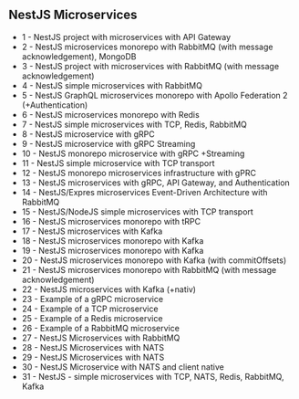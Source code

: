 ## NestJS Microservices

- 1 - NestJS project with microservices with API Gateway
- 2 - NestJS microservices monorepo with RabbitMQ (with message acknowledgement), MongoDB
- 3 - NestJS project with microservices with RabbitMQ (with message acknowledgement)
- 4 - NestJS simple microservices with RabbitMQ
- 5 - NestJS GraphQL microservices monorepo with Apollo Federation 2 (+Authentication)
- 6 - NestJS microservices monorepo with Redis
- 7 - NestJS simple microservices with TCP, Redis, RabbitMQ
- 8 - NestJS microservice with gRPC
- 9 - NestJS microservice with gRPC Streaming
- 10 - NestJS monorepo microservice with gRPC +Streaming
- 11 - NestJS simple microservice with TCP transport
- 12 - NestJS monorepo microservices infrastructure with gPRC
- 13 - NestJS microservices with gRPC, API Gateway, and Authentication
- 14 - NestJS/Expres microservices Event-Driven Architecture with RabbitMQ
- 15 - NestJS/NodeJS simple microservices with TCP transport
- 16 - NestJS microservices monorepo with tRPC
- 17 - NestJS microservices with Kafka
- 18 - NestJS microservices monorepo with Kafka
- 19 - NestJS microservices monorepo with Kafka
- 20 - NestJS microservices monorepo with Kafka (with commitOffsets)
- 21 - NestJS microservices monorepo with RabbitMQ (with message acknowledgement)
- 22 - NestJS microservices with Kafka (+nativ)
- 23 - Example of a gRPC microservice
- 24 - Example of a TCP microservice
- 25 - Example of a Redis microservice
- 26 - Example of a RabbitMQ microservice
- 27 - NestJS Microservices with RabbitMQ
- 28 - NestJS Microservices with NATS
- 29 - NestJS Microservices with NATS
- 30 - NestJS Microservice with NATS and client native
- 31 - NestJS - simple microservices with TCP, NATS, Redis, RabbitMQ, Kafka
